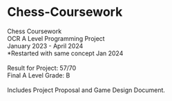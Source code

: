 # Chess-Coursework
Chess Coursework<br/>OCR A Level Programming Project<br/>January 2023 - April 2024<br/>*Restarted with same concept Jan 2024<br/><br/>Result for Project: 57/70<br/>Final A Level Grade: B<br/><br/>Includes Project Proposal and Game Design Document.
